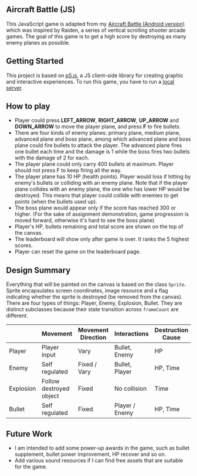 ## Aircraft Battle (JS)
This JavaScript game is adapted from my [Aircraft Battle (Android version)](https://github.com/realmadrid/aircraft-battle) which was inspired by Raiden, a series of vertical scrolling shooter arcade games. The goal of this game is to get a high score by destroying as many enemy planes as possible.

## Getting Started
This project is based on [p5.js](https://p5js.org/), a JS client-side library for creating graphic and interactive experiences. To run this game, you have to run a [local server](https://github.com/processing/p5.js/wiki/Local-server).

## How to play
* Player could press **LEFT_ARROW**, **RIGHT_ARROW**, **UP_ARROW** and **DOWN_ARROW** to move the player plane, and press **F** to fire bullets.
* There are four kinds of enemy planes: primary plane, medium plane, advanced plane and boss plane, among which advanced plane and boss plane could fire bullets to attack the player. The advanced plane fires one bullet each time and the damage is 1 while the boss fires two bullets with the damage of 2 for each.
* The player plane could only carry 400 bullets at maximum. Player should not press F to keep firing all the way.
* The player plane has 10 HP (health points). Player would loss if hitting by enemy's bullets or colliding with an enemy plane. Note that if the player plane collides with an enemy plane, the one who has lower HP would be destroyed. This means that player could collide with enemies to get points (when the bullets used up).
* The boss plane would appear only if the score has reached 300 or higher. (For the sake of assignment demonstration, game progression is moved forward, otherwise it's hard to see the boss plane)
* Player's HP, bullets remaining and total score are shown on the top of the canvas.
* The leaderboard will show only after game is over. It ranks the 5 highest scores.
* Player can reset the game on the leaderboard page.

## Design Summary
Everything that will be painted on the canvas is based on the class `Sprite`. Sprite encapsulates screen coordinates, image resource and a flag indicating whether the sprite is destroyed (be removed from the canvas).  
There are four types of things: Player, Enemy, Explosion, Bullet. They are distinct subclasses because their state transition across `frameCount` are different.  

|           | Movement       | Movement Direction |   Interactions    | Destruction Cause |  
|--------------|----------------|-----------------|-------------------|------------------|  
| Player  | Player input   | Vary             | Bullet, Enemy      | HP         |  
| Enemy   | Self regulated | Fixed / Vary    | Bullet, Player     | HP, Time   |  
| Explosion    | Follow destroyed object | Fixed  | No collision            | Time       |  
| Bullet       | Self regulated | Fixed           | Player / Enemy| HP, Time   |  


## Future Work
* I am intended to add some power-up awards in the game, such as bullet supplement, bullet power improvement, HP recover and so on. 
* Add various sound resources if I can find free assets that are suitable for the game.
